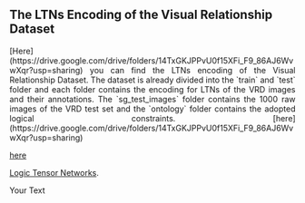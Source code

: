 ## The LTNs Encoding of the Visual Relationship Dataset
<p style='text-align: justify;'> 
[Here](https://drive.google.com/drive/folders/14TxGKJPPvU0f15XFi_F9_86AJ6WvwXqr?usp=sharing) you can find the LTNs encoding of the Visual Relationship Dataset. The dataset is already divided into the `train` and `test` folder and each folder contains the encoding for LTNs of the VRD images and their annotations. The `sg_test_images` folder contains the 1000 raw images of the VRD test set and the `ontology` folder contains the adopted logical constraints. [here](https://drive.google.com/drive/folders/14TxGKJPPvU0f15XFi_F9_86AJ6WvwXqr?usp=sharing)
  
  [here](www.dio.cane)
  
  [Logic Tensor Networks](https://github.com/logictensornetworks/logictensornetworks).

Your Text </p>
